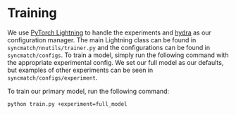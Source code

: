 # Training

We use [PyTorch Lightning](https://www.pytorchlightning.ai) to handle the experiments and 
[hydra](https://hydra.cc/) as our configuration manager. 
The main Lightning class can be found in `syncmatch/nnutils/trainer.py` and the configurations 
can be found in `syncmatch/configs`.
To train a model, simply run the following command with the appropriate experimental config.
We set our full model as our defaults, but examples of other experiments can be seen in `syncmatch/configs/experiment`.

To train our primary model, run the following command:
```
python train.py +experiment=full_model
```
